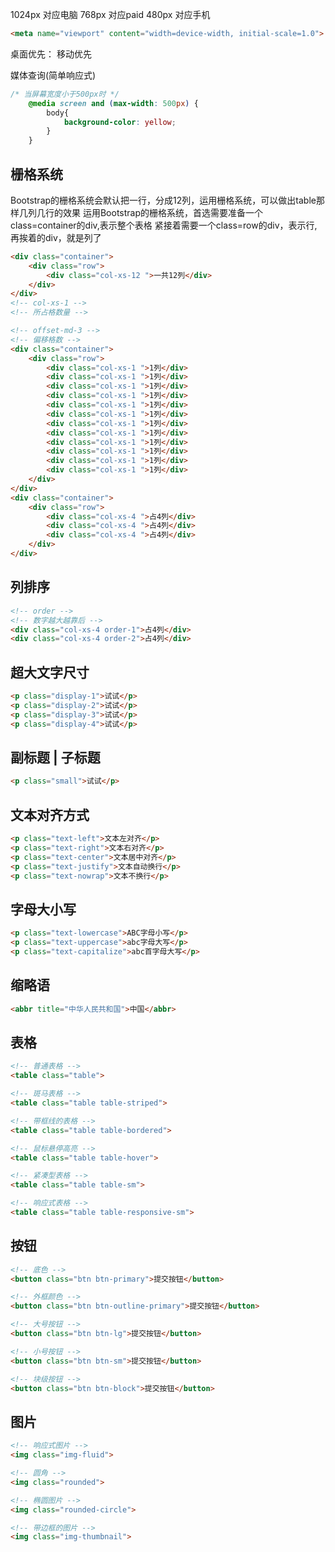 1024px 对应电脑
768px 对应paid
480px 对应手机

```html
<meta name="viewport" content="width=device-width, initial-scale=1.0">
```

桌面优先：
移动优先

媒体查询(简单响应式)
```css
/* 当屏幕宽度小于500px时 */
    @media screen and (max-width: 500px) {
        body{
            background-color: yellow;
        }
    }
```

## 栅格系统
Bootstrap的栅格系统会默认把一行，分成12列，运用栅格系统，可以做出table那样几列几行的效果
运用Bootstrap的栅格系统，首选需要准备一个class=container的div,表示整个表格
紧接着需要一个class=row的div，表示行,再挨着的div，就是列了
```html
<div class="container">
    <div class="row">
        <div class="col-xs-12 ">一共12列</div>
    </div>
</div>
<!-- col-xs-1 -->
<!-- 所占格数量 -->

<!-- offset-md-3 -->
<!-- 偏移格数 -->
<div class="container">
    <div class="row">
        <div class="col-xs-1 ">1列</div>
        <div class="col-xs-1 ">1列</div>
        <div class="col-xs-1 ">1列</div>
        <div class="col-xs-1 ">1列</div>
        <div class="col-xs-1 ">1列</div>
        <div class="col-xs-1 ">1列</div>
        <div class="col-xs-1 ">1列</div>
        <div class="col-xs-1 ">1列</div>
        <div class="col-xs-1 ">1列</div>
        <div class="col-xs-1 ">1列</div>
        <div class="col-xs-1 ">1列</div>
        <div class="col-xs-1 ">1列</div>
    </div>
</div>
<div class="container">
    <div class="row">
        <div class="col-xs-4 ">占4列</div>
        <div class="col-xs-4 ">占4列</div>
        <div class="col-xs-4 ">占4列</div>
    </div>
</div>
```

## 列排序
```html
<!-- order -->
<!-- 数字越大越靠后 -->
<div class="col-xs-4 order-1">占4列</div>
<div class="col-xs-4 order-2">占4列</div>
```

## 超大文字尺寸
```html
<p class="display-1">试试</p>
<p class="display-2">试试</p>
<p class="display-3">试试</p>
<p class="display-4">试试</p>
```

## 副标题 | 子标题
```html
<p class="small">试试</p>
```

## 文本对齐方式
```html
<p class="text-left">文本左对齐</p>
<p class="text-right">文本右对齐</p>
<p class="text-center">文本居中对齐</p>
<p class="text-justify">文本自动换行</p>
<p class="text-nowrap">文本不换行</p>
```

## 字母大小写
```html
<p class="text-lowercase">ABC字母小写</p>
<p class="text-uppercase">abc字母大写</p>
<p class="text-capitalize">abc首字母大写</p>
```

## 缩略语
```html
<abbr title="中华人民共和国">中国</abbr>
```

## 表格
```html
<!-- 普通表格 -->
<table class="table">

<!-- 斑马表格 -->
<table class="table table-striped">

<!-- 带框线的表格 -->
<table class="table table-bordered">

<!-- 鼠标悬停高亮 -->
<table class="table table-hover">

<!-- 紧凑型表格 -->
<table class="table table-sm">

<!-- 响应式表格 -->
<table class="table table-responsive-sm">
```

## 按钮
```html
<!-- 底色 -->
<button class="btn btn-primary">提交按钮</button>

<!-- 外框颜色 -->
<button class="btn btn-outline-primary">提交按钮</button>

<!-- 大号按钮 -->
<button class="btn btn-lg">提交按钮</button>

<!-- 小号按钮 -->
<button class="btn btn-sm">提交按钮</button>

<!-- 块级按钮 -->
<button class="btn btn-block">提交按钮</button>
```

## 图片
```html
<!-- 响应式图片 -->
<img class="img-fluid">

<!-- 圆角 -->
<img class="rounded">

<!-- 椭圆图片 -->
<img class="rounded-circle">

<!-- 带边框的图片 -->
<img class="img-thumbnail">
```
